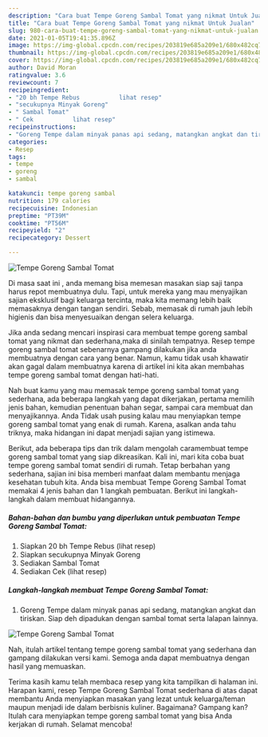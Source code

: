 ```yaml
---
description: "Cara buat Tempe Goreng Sambal Tomat yang nikmat Untuk Jualan"
title: "Cara buat Tempe Goreng Sambal Tomat yang nikmat Untuk Jualan"
slug: 980-cara-buat-tempe-goreng-sambal-tomat-yang-nikmat-untuk-jualan
date: 2021-01-05T19:41:35.896Z
image: https://img-global.cpcdn.com/recipes/203819e685a209e1/680x482cq70/tempe-goreng-sambal-tomat-foto-resep-utama.jpg
thumbnail: https://img-global.cpcdn.com/recipes/203819e685a209e1/680x482cq70/tempe-goreng-sambal-tomat-foto-resep-utama.jpg
cover: https://img-global.cpcdn.com/recipes/203819e685a209e1/680x482cq70/tempe-goreng-sambal-tomat-foto-resep-utama.jpg
author: David Moran
ratingvalue: 3.6
reviewcount: 7
recipeingredient:
- "20 bh Tempe Rebus           lihat resep"
- "secukupnya Minyak Goreng"
- " Sambal Tomat"
- " Cek           lihat resep"
recipeinstructions:
- "Goreng Tempe dalam minyak panas api sedang, matangkan angkat dan tiriskan. Siap deh dipadukan dengan sambal tomat serta lalapan lainnya."
categories:
- Resep
tags:
- tempe
- goreng
- sambal

katakunci: tempe goreng sambal 
nutrition: 179 calories
recipecuisine: Indonesian
preptime: "PT39M"
cooktime: "PT56M"
recipeyield: "2"
recipecategory: Dessert

---
```



![Tempe Goreng Sambal Tomat](https://img-global.cpcdn.com/recipes/203819e685a209e1/680x482cq70/tempe-goreng-sambal-tomat-foto-resep-utama.jpg)

Di masa  saat ini , anda memang bisa memesan masakan siap saji tanpa harus repot membuatnya dulu. Tapi, untuk mereka yang mau menyajikan sajian eksklusif bagi keluarga tercinta, maka kita memang lebih baik memasaknya dengan tangan sendiri. Sebab, memasak di rumah jauh lebih higienis dan bisa menyesuaikan dengan selera keluarga.

Jika anda sedang mencari inspirasi cara membuat tempe goreng sambal tomat yang nikmat dan sederhana,maka di sinilah tempatnya. Resep tempe goreng sambal tomat  sebenarnya gampang dilakukan jika anda membuatnya dengan cara yang benar. Namun, kamu tidak usah khawatir akan gagal dalam membuatnya 
karena di artikel ini kita akan membahas tempe goreng sambal tomat dengan hati-hati.  



Nah buat kamu yang mau memasak tempe goreng sambal tomat yang sederhana, ada beberapa langkah yang dapat dikerjakan, pertama memilih jenis bahan, kemudian penentuan bahan segar, sampai cara membuat dan menyajikannya. Anda Tidak usah pusing kalau mau menyiapkan tempe goreng sambal tomat yang enak di rumah. Karena, asalkan anda  tahu triknya, maka hidangan ini dapat menjadi sajian yang istimewa.

Berikut, ada beberapa tips dan trik dalam mengolah caramembuat tempe goreng sambal tomat yang siap dikreasikan. Kali ini, mari kita coba buat tempe goreng sambal tomat sendiri di rumah. Tetap berbahan yang sederhana, sajian ini bisa memberi manfaat dalam membantu menjaga kesehatan tubuh kita. Anda bisa membuat Tempe Goreng Sambal Tomat memakai 4 jenis bahan dan 1 langkah pembuatan. Berikut ini langkah-langkah dalam membuat hidangannya.

<!--inarticleads1-->

##### Bahan-bahan dan bumbu yang diperlukan untuk pembuatan Tempe Goreng Sambal Tomat:

1. Siapkan 20 bh Tempe Rebus           (lihat resep)
1. Siapkan secukupnya Minyak Goreng
1. Sediakan  Sambal Tomat
1. Sediakan  Cek           (lihat resep)




<!--inarticleads2-->

##### Langkah-langkah membuat Tempe Goreng Sambal Tomat:

1. Goreng Tempe dalam minyak panas api sedang, matangkan angkat dan tiriskan. Siap deh dipadukan dengan sambal tomat serta lalapan lainnya.
<img src="https://img-global.cpcdn.com/steps/36ca9560fee8280c/160x128cq70/tempe-goreng-sambal-tomat-langkah-memasak-1-foto.jpg" alt="Tempe Goreng Sambal Tomat">



Nah, itulah artikel tentang  tempe goreng sambal tomat  yang sederhana dan gampang dilakukan versi kami. Semoga anda dapat membuatnya dengan hasil yang memuaskan. 

Terima kasih kamu telah membaca resep yang kita tampilkan di halaman ini. Harapan kami, resep  Tempe Goreng Sambal Tomat sederhana di atas dapat membantu Anda menyiapkan masakan yang lezat untuk keluarga/teman maupun menjadi ide dalam berbisnis kuliner. Bagaimana? Gampang kan? Itulah cara menyiapkan tempe goreng sambal tomat yang bisa Anda kerjakan di rumah. Selamat mencoba!

